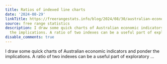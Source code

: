 ```yaml
---
title: Ratios of indexed line charts
date: '2024-08-29'
linkTitle: https://freerangestats.info/blog/2024/08/30/australian-economy
source: free range statistics
description: I draw some quick charts of Australian economic indicators and ponder
  the implications. A ratio of two indexes can be a useful part of exploratory ...
disable_comments: true
---
```

I draw some quick charts of Australian economic indicators and ponder the implications. A ratio of two indexes can be a useful part of exploratory ...